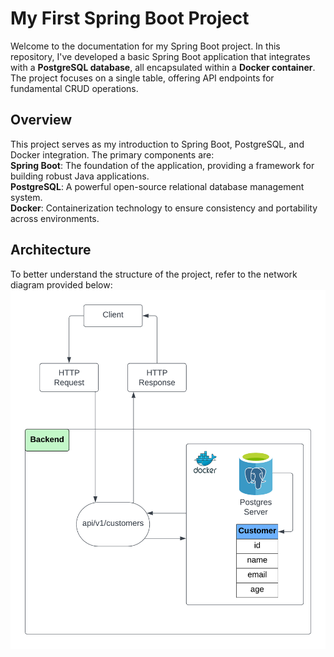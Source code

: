 # My First Spring Boot Project
Welcome to the documentation for my Spring Boot project. In this repository, I've developed a basic Spring Boot application that integrates with a **PostgreSQL database**, all encapsulated within a **Docker container**. The project focuses on a single table, offering API endpoints for fundamental CRUD operations.

## Overview
This project serves as my introduction to Spring Boot, PostgreSQL, and Docker integration. The primary components are:  
**Spring Boot**: The foundation of the application, providing a framework for building robust Java applications.  
**PostgreSQL**: A powerful open-source relational database management system.  
**Docker**: Containerization technology to ensure consistency and portability across environments.

## Architecture
To better understand the structure of the project, refer to the network diagram provided below:  
![Network Diagram](gh-image/network.png)